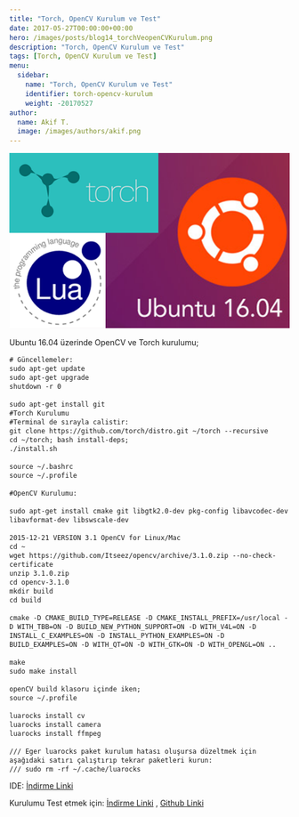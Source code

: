 ```yaml
---
title: "Torch, OpenCV Kurulum ve Test"
date: 2017-05-27T00:00:00+00:00
hero: /images/posts/blog14_torchVeopenCVKurulum.png
description: "Torch, OpenCV Kurulum ve Test"
tags: [Torch, OpenCV Kurulum ve Test]
menu:
  sidebar:
    name: "Torch, OpenCV Kurulum ve Test"
    identifier: torch-opencv-kurulum
    weight: -20170527
author:
  name: Akif T.
  image: /images/authors/akif.png
---
```



![torch](/images/posts/blog14_torchVeopenCVKurulum.png "torch")<br>

Ubuntu 16.04 üzerinde OpenCV ve Torch kurulumu;

```
# Güncellemeler:
sudo apt-get update
sudo apt-get upgrade
shutdown -r 0

sudo apt-get install git 
#Torch Kurulumu
#Terminal de sırayla calistir:
git clone https://github.com/torch/distro.git ~/torch --recursive
cd ~/torch; bash install-deps;
./install.sh

source ~/.bashrc
source ~/.profile

#OpenCV Kurulumu:

sudo apt-get install cmake git libgtk2.0-dev pkg-config libavcodec-dev libavformat-dev libswscale-dev

2015-12-21 VERSION 3.1 OpenCV for Linux/Mac
cd ~
wget https://github.com/Itseez/opencv/archive/3.1.0.zip --no-check-certificate
unzip 3.1.0.zip
cd opencv-3.1.0
mkdir build
cd build

cmake -D CMAKE_BUILD_TYPE=RELEASE -D CMAKE_INSTALL_PREFIX=/usr/local -D WITH_TBB=ON -D BUILD_NEW_PYTHON_SUPPORT=ON -D WITH_V4L=ON -D INSTALL_C_EXAMPLES=ON -D INSTALL_PYTHON_EXAMPLES=ON -D BUILD_EXAMPLES=ON -D WITH_QT=ON -D WITH_GTK=ON -D WITH_OPENGL=ON ..

make
sudo make install

openCV build klasoru içinde iken;
source ~/.profile

luarocks install cv
luarocks install camera
luarocks install ffmpeg

/// Eger luarocks paket kurulum hatası oluşursa düzeltmek için aşağıdaki satırı çalıştırıp tekrar paketleri kurun:
/// sudo rm -rf ~/.cache/luarocks
```

IDE: 
[İndirme Linki](https://eclipse.org/ldt/ "Link")

Kurulumu Test etmek için:
[İndirme Linki](/files/TEST_LUA_Torch_OpenCV.zip "Link") , 
[Github Linki](https://github.com/akifmt/LuaOpenCVTorch "Link")

